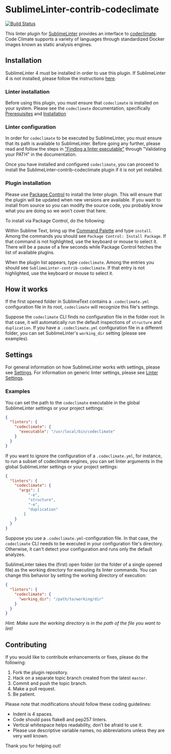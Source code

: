 SublimeLinter-contrib-codeclimate
=================================

[![Build Status](https://travis-ci.org/codeclimate/SublimeLinter-contrib-codeclimate.svg?branch=master)](https://travis-ci.org/codeclimate/SublimeLinter-contrib-codeclimate)

This linter plugin for [SublimeLinter][docs] provides an interface to [codeclimate](https://github.com/codeclimate/codeclimate). Code Climate supports a variety of languages through standardized Docker images known as static analysis engines.

## Installation
SublimeLinter 4 must be installed in order to use this plugin. If SublimeLinter 4 is not installed, please follow the instructions [here][installation].

### Linter installation
Before using this plugin, you must ensure that `codeclimate` is installed on your system. Please see the `codeclimate` documentation, specifically [Prerequisites](https://github.com/codeclimate/codeclimate#prerequisites) and [Installation](https://github.com/codeclimate/codeclimate#installation)

### Linter configuration
In order for `codeclimate` to be executed by SublimeLinter, you must ensure that its path is available to SublimeLinter. Before going any further, please read and follow the steps in ["Finding a linter executable"](http://sublimelinter.readthedocs.org/en/latest/troubleshooting.html#finding-a-linter-executable) through "Validating your PATH" in the documentation.

Once you have installed and configured `codeclimate`, you can proceed to install the SublimeLinter-contrib-codeclimate plugin if it is not yet installed.

### Plugin installation
Please use [Package Control][pc] to install the linter plugin. This will ensure that the plugin will be updated when new versions are available. If you want to install from source so you can modify the source code, you probably know what you are doing so we won’t cover that here.

To install via Package Control, do the following:

Within Sublime Text, bring up the [Command Palette][cmd] and type `install`. Among the commands you should see `Package Control: Install Package`. If that command is not highlighted, use the keyboard or mouse to select it. There will be a pause of a few seconds while Package Control fetches the list of available plugins.

When the plugin list appears, type `codeclimate`. Among the entries you should see `SublimeLinter-contrib-codeclimate`. If that entry is not highlighted, use the keyboard or mouse to select it.

## How it works
If the first opened folder in SublimeText contains a `.codeclimate.yml` configuration file in its root, `codeclimate` will recognize this file's settings.

Suppose the `codeclimate` CLI finds no configuration file in the folder root: In that case, it will automatically run the default inspections of `structure` and `duplication`. If you have a `.codeclimate.yml` configuration file in a different folder, you can set SublimeLinter's `working_dir` setting (please see examples).

## Settings
For general information on how SublimeLinter works with settings, please see [Settings][settings]. For information on generic linter settings, please see [Linter Settings][linter-settings].

### Examples
You can set the path to the `codeclimate` executable in the global SublimeLinter settings or your project settings:

```json
{
  "linters": {
    "codeclimate": {
      "executable": "/usr/local/bin/codeclimate"
    }
  }
}
```

If you want to ignore the configuration of a `.codeclimate.yml`,  for instance, to run a subset of codeclimate engines, you can set linter arguments in the global SublimeLinter settings or your project settings:

```json
{
  "linters": {
    "codeclimate": {
      "args": [
          "-e",
          "structure",
          "-e",
          "duplication"
        ]
    }
  }
}
```

Suppose you use a `.codeclimate.yml`-configuration file. In that case, the `codeclimate` CLI needs to be executed in your configuration file's directory. Otherwise, it can't detect your configuration and runs only the default analyzes.

SublimeLinter takes the (first) open folder (or the folder of a single opened file) as the working directory for executing its linter commands. You can change this behavior by setting the working directory of execution:

```json
{
  "linters": {
    "codeclimate": {
      "working_dir": "/path/to/working/dir"
    }
  }
}
```

*Hint: Make sure the working directory is in the path of the file you want to lint!*

## Contributing
If you would like to contribute enhancements or fixes, please do the following:

1. Fork the plugin repository.
2. Hack on a separate topic branch created from the latest `master`.
3. Commit and push the topic branch.
4. Make a pull request.
5. Be patient.

Please note that modifications should follow these coding guidelines:

- Indent is 4 spaces.
- Code should pass flake8 and pep257 linters.
- Vertical whitespace helps readability, don’t be afraid to use it.
- Please use descriptive variable names, no abbreviations unless they are very well known.

Thank you for helping out!

[docs]: http://sublimelinter.readthedocs.org
[installation]: http://sublimelinter.readthedocs.org/en/latest/installation.html
[locating-executables]: http://sublimelinter.readthedocs.org/en/latest/usage.html#how-linter-executables-are-located
[pc]: https://sublime.wbond.net/installation
[cmd]: http://docs.sublimetext.info/en/sublime-text-3/extensibility/command_palette.html
[settings]: http://sublimelinter.readthedocs.org/en/latest/settings.html
[linter-settings]: http://sublimelinter.readthedocs.org/en/latest/linter_settings.html
[inline-settings]: http://sublimelinter.readthedocs.org/en/latest/settings.html#inline-settings
